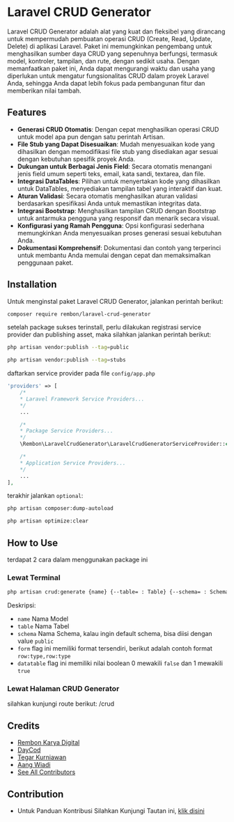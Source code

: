 # Laravel CRUD Generator
Laravel CRUD Generator adalah alat yang kuat dan fleksibel yang dirancang untuk mempermudah pembuatan operasi CRUD (Create, Read, Update, Delete) di aplikasi Laravel. Paket ini memungkinkan pengembang untuk menghasilkan sumber daya CRUD yang sepenuhnya berfungsi, termasuk model, kontroler, tampilan, dan rute, dengan sedikit usaha. Dengan memanfaatkan paket ini, Anda dapat mengurangi waktu dan usaha yang diperlukan untuk mengatur fungsionalitas CRUD dalam proyek Laravel Anda, sehingga Anda dapat lebih fokus pada pembangunan fitur dan memberikan nilai tambah.

## Features
- **Generasi CRUD Otomatis**: Dengan cepat menghasilkan operasi CRUD untuk model apa pun dengan satu perintah Artisan.
- **File Stub yang Dapat Disesuaikan**: Mudah menyesuaikan kode yang dihasilkan dengan memodifikasi file stub yang disediakan agar sesuai dengan kebutuhan spesifik proyek Anda.
- **Dukungan untuk Berbagai Jenis Field**: Secara otomatis menangani jenis field umum seperti teks, email, kata sandi, textarea, dan file.
- **Integrasi DataTables**: Pilihan untuk menyertakan kode yang dihasilkan untuk DataTables, menyediakan tampilan tabel yang interaktif dan kuat.
- **Aturan Validasi**: Secara otomatis menghasilkan aturan validasi berdasarkan spesifikasi Anda untuk memastikan integritas data.
- **Integrasi Bootstrap**: Menghasilkan tampilan CRUD dengan Bootstrap untuk antarmuka pengguna yang responsif dan menarik secara visual.
- **Konfigurasi yang Ramah Pengguna**: Opsi konfigurasi sederhana memungkinkan Anda menyesuaikan proses generasi sesuai kebutuhan Anda.
- **Dokumentasi Komprehensif**: Dokumentasi dan contoh yang terperinci untuk membantu Anda memulai dengan cepat dan memaksimalkan penggunaan paket.

## Installation
Untuk menginstal paket Laravel CRUD Generator, jalankan perintah berikut:

```sh
composer require rembon/laravel-crud-generator
```

setelah package sukses terinstall, perlu dilakukan registrasi service provider dan publishing asset, maka silahkan jalankan perintah berikut:

```sh
php artisan vendor:publish --tag=public
```

```sh
php artisan vendor:publish --tag=stubs
```

daftarkan service provider pada file `config/app.php`

```php
'providers' => [
    /*
    * Laravel Framework Service Providers...
    */
    ...

    /*
    * Package Service Providers...
    */
    \Rembon\LaravelCrudGenerator\LaravelCrudGeneratorServiceProvider::class,

    /*
    * Application Service Providers...
    */
    ...
],
```

terakhir jalankan `optional`:
```sh
php artisan composer:dump-autoload
```

```sh
php artisan optimize:clear
```

## How to Use
terdapat 2 cara dalam menggunakan package ini

### Lewat Terminal
```sh
php artisan crud:generate {name} {--table= : Table} {--schema= : Schema} {--form= : Form} {--datatable= : Table}
```

Deskripsi:
- `name` Nama Model
- `table` Nama Tabel
- `schema` Nama Schema, kalau ingin default schema, bisa diisi dengan value `public`
- `form` flag ini memiliki format tersendiri, berikut adalah contoh format `row:type,row:type`
- `datatable` flag ini memiliki nilai boolean 0 mewakili `false` dan 1 mewakili `true`

### Lewat Halaman CRUD Generator
silahkan kunjungi route berikut: /crud

## Credits
- [Rembon Karya Digital](https://github.com/rembonnn)
- [DayCod](https://github.com/dayCod)
- [Tegar Kurniawan](https://github.com/tegarkurniawan)
- [Aang Wiadi](https://github.com/wiadiaang)
- [See All Contributors](https://github.com/rembonnn/sync-collection/contributors)

## Contribution
- Untuk Panduan Kontribusi Silahkan Kunjungi Tautan ini, [klik disini](https://github.com/Rembonnn/laravel-crud-generator/blob/master/contribution-guide.md)
